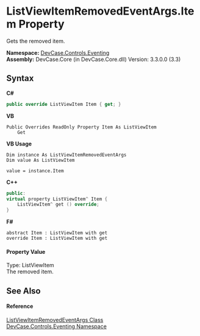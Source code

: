 # ListViewItemRemovedEventArgs.Item Property 
 

Gets the removed item.

**Namespace:**&nbsp;<a href="N_DevCase_Controls_Eventing">DevCase.Controls.Eventing</a><br />**Assembly:**&nbsp;DevCase.Core (in DevCase.Core.dll) Version: 3.3.0.0 (3.3)

## Syntax

**C#**<br />
``` C#
public override ListViewItem Item { get; }
```

**VB**<br />
``` VB
Public Overrides ReadOnly Property Item As ListViewItem
	Get
```

**VB Usage**<br />
``` VB Usage
Dim instance As ListViewItemRemovedEventArgs
Dim value As ListViewItem

value = instance.Item

```

**C++**<br />
``` C++
public:
virtual property ListViewItem^ Item {
	ListViewItem^ get () override;
}
```

**F#**<br />
``` F#
abstract Item : ListViewItem with get
override Item : ListViewItem with get
```


#### Property Value
Type: ListViewItem<br />The removed item.

## See Also


#### Reference
<a href="T_DevCase_Controls_Eventing_ListViewItemRemovedEventArgs">ListViewItemRemovedEventArgs Class</a><br /><a href="N_DevCase_Controls_Eventing">DevCase.Controls.Eventing Namespace</a><br />